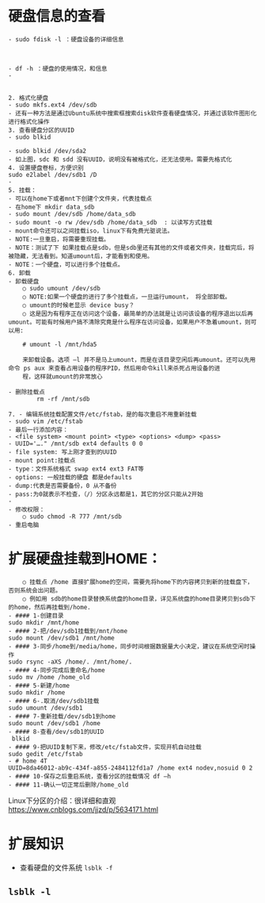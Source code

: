 # 硬盘信息的查看
	- sudo fdisk -l ：硬盘设备的详细信息



	- df -h ：硬盘的使用情况，和信息
	- 
	

	2. 格式化硬盘
	- sudo mkfs.ext4 /dev/sdb
	- 还有一种方法是通过Ubuntu系统中搜索框搜索disk软件查看硬盘情况，并通过该软件图形化进行格式化操作
	3. 查看硬盘分区的UUID
	- sudo blkid
	
	- sudo blkid /dev/sda2
	- 如上图，sdc 和 sdd 没有UUID，说明没有被格式化，还无法使用。需要先格式化
	4. 设置硬盘卷标，方便识别
	sudo e2label /dev/sdb1 /D
	- 
	5. 挂载：
	- 可以在home下或者mnt下创建个文件夹，代表挂载点
	- 在home下 mkdir data_sdb
	- sudo mount /dev/sdb /home/data_sdb
	- sudo mount -o rw /dev/sdb /home/data_sdb  : 以读写方式挂载
	- mount命令还可以之间挂载iso，linux下有免费光驱说法。
	- NOTE:一旦重启，将需要重现挂载。
	- NOTE：测试了下 如果挂载点是sdb，但是sdb里还有其他的文件或者文件夹，挂载完后，将被隐藏，无法看到。知道umount后，才能看到和使用。
	- NOTE：一个硬盘，可以进行多个挂载点。
	6. 卸载
	- 卸载硬盘
		○ sudo umount /dev/sdb
		○ NOTE:如果一个硬盘的进行了多个挂载点，一旦运行umount， 将全部卸载。
		○ umount的时候老显示 device busy？ 
		○ 这是因为有程序正在访问这个设备，最简单的办法就是让访问该设备的程序退出以后再umount。可能有时候用户搞不清除究竟是什么程序在访问设备，如果用户不急着umount，则可以用: 
		
		# umount -l /mnt/hda5 
		
		来卸载设备。选项 –l 并不是马上umount，而是在该目录空闲后再umount。还可以先用命令 ps aux 来查看占用设备的程序PID，然后用命令kill来杀死占用设备的进
		程，这样就umount的非常放心
		
	- 删除挂载点
	        rm -rf /mnt/sdb
	
	7. - 编辑系统挂载配置文件/etc/fstab，是的每次重启不用重新挂载
	- sudo vim /etc/fstab
	- 最后一行添加内容：
	- <file system> <mount point> <type> <options> <dump> <pass>
	- UUID='…." /mnt/sdb ext4 defaults 0 0
	- file system: 写上刚才查到的UUID
	- mount point:挂载点
	- type：文件系统格式 swap ext4 ext3 FAT等
	- options: 一般挂载的硬盘 都是defaults
	- dump:代表是否需要备份，0 从不备份
	- pass:为0就表示不检查，（/）分区永远都是1，其它的分区只能从2开始
	- 
	- 修改权限：
		○ sudo chmod -R 777 /mnt/sdb
	- 重启电脑

# 扩展硬盘挂载到HOME：
		○ 挂载点 /home 直接扩展home的空间，需要先将home下的内容拷贝到新的挂载盘下，否则系统会出问题。
		○ 例如用 sdb的home目录替换系统盘的home目录，详见系统盘的home目录拷贝到sdb下的home，然后再挂载到/home.
	- #### 1-创建目录 
	sudo mkdir /mnt/home 
	- #### 2-把/dev/sdb1挂载到/mnt/home 
	sudo mount /dev/sdb1 /mnt/home 
	- #### 3-同步/home到/media/home，同步时间根据数据量大小决定，建议在系统空闲时操作 
	sudo rsync -aXS /home/. /mnt/home/. 
	- #### 4-同步完成后重命名/home 
	sudo mv /home /home_old 
	- #### 5-新建/home 
	sudo mkdir /home 
	- #### 6-.取消/dev/sdb1挂载 
	sudo umount /dev/sdb1 
	- #### 7-重新挂载/dev/sdb1到home 
	sudo mount /dev/sdb1 /home 
	- #### 8-查看/dev/sdb1的UUID
	 blkid 
	- #### 9-把UUID复制下来，修改/etc/fstab文件，实现开机自动挂载 
	sudo gedit /etc/fstab 
	- # home 4T 
	UUID=8da46012-ab9c-434f-a855-2484112fd1a7 /home ext4 nodev,nosuid 0 2 
	- #### 10-保存之后重启系统，查看分区的挂载情况 df –h 
	- #### 11-确认一切正常后删除/home_old


Linux下分区的介绍：很详细和直观
https://www.cnblogs.com/jjzd/p/5634171.html
	

	
	
	
# 扩展知识
- 查看硬盘的文件系统
`lsblk -f`

`lsblk -l`
-